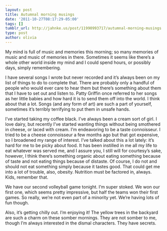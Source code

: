 ```yaml
---
layout: post
title: Autumnal morning musings
date: '2011-10-27T08:17:29-05:00'
tags: []
tumblr_url: http://jahnke.us/post/11990993717/autumnal-morning-musings
type: post
author: olivia
---
```


My mind is full of music and memories this morning; so many memories of music and music of memories in there. Sometimes it seems like there’s a whole other world inside my mind and I could spend hours, or possibly days, simply remembering. 

I have several songs I wrote but never recorded and it’s always been on my list of things to do to complete that. There are probably only a handful of people who would ever care to hear them but there’s something about them that I have to set out and listen to. Patty Griffin once referred to her songs as her little babies and how hard it is to send them off into the world. I think about that a lot. Songs (and any form of art) are such a part of yourself, sometimes it’s terribly terrifying to put them in unsafe hands. 

I’ve started taking my coffee black. I’ve always been a cream sort of girl. I love dairy, but recently I’ve started wanting things without being smothered in cheese, or laced with cream. I’m endeavoring to be a taste connoisseur. I tried to be a cheese connoisseur a few months ago but that got expensive, so I broadened my range of interest. I’ve talked about this a lot lately: it’s hard for me to be picky about food. It has been instilled in me all my life to eat whatever was served me, and I assure you, I still will for courtesy’s sake, however, I think there’s something organic about eating something because of taste and not eating things because of distaste. Of course, I do not and should not eat something simply because it tastes good. That could get me into a lot of trouble, also, obesity. Nutrition must be factored in, always. Kids, remember that.

We have our second volleyball game tonight. I’m super stoked. We won our first one, which seems pretty impressive, but half the teams won their first games. So really, we’re not even part of a minority yet. We’re having lots of fun though. 

Also, it’s getting chilly out. I’m enjoying it! The yellow trees in the backyard are such a charm on these somber mornings. They are not somber to me, though I’m always interested in the dismal characters. They have secrets. 
